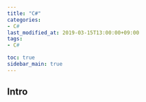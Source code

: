 ```yaml
---
title: "C#"
categories: 
- C#
last_modified_at: 2019-03-15T13:00:00+09:00
tags: 
- C#

toc: true
sidebar_main: true
---
```


## Intro



